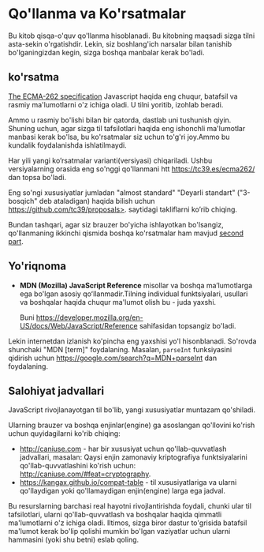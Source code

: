 
# Qo'llanma va Ko'rsatmalar

Bu kitob qisqa-o'quv qo'llanma hisoblanadi. Bu kitobning maqsadi sizga tilni asta-sekin o'rgatishdir. Lekin, siz boshlang'ich narsalar bilan tanishib bo'lganingizdan kegin, sizga boshqa manbalar kerak bo'ladi.
## ko'rsatma
[The ECMA-262 specification](https://www.ecma-international.org/publications/standards/Ecma-262.htm) Javascript haqida eng chuqur, batafsil va rasmiy ma'lumotlarni o'z ichiga oladi. U tilni yoritib, izohlab beradi.

Ammo u rasmiy bo'lishi bilan bir qatorda, dastlab uni tushunish qiyin. Shuning uchun, agar sizga til tafsilotlari haqida eng ishonchli ma'lumotlar manbasi kerak bo'lsa, bu ko'rsatmalar siz uchun to'g'ri joy.Ammo bu kundalik foydalanishda ishlatilmaydi.



Har yili yangi ko’rsatmalar varianti(versiyasi) chiqariladi. Ushbu versiyalarning orasida eng so'nggi qo'llanmani  htt <https://tc39.es/ecma262/> dan topsa bo'ladi. 


Eng so'ngi xususiyatlar jumladan "almost standard" "Deyarli standart" ("3-bosqich" deb ataladigan) haqida bilish uchun https://github.com/tc39/proposals>. saytidagi takliflarni ko’rib chiqing.

Bundan tashqari, agar siz brauzer bo'yicha ishlayotkan bo'lsangiz, qo'llanmaning ikkinchi qismida boshqa ko'rsatmalar ham mavjud [second part](info:browser-environment).

## Yo'riqnoma

- **MDN (Mozilla) JavaScript Reference** misollar va boshqa maʼlumotlarga ega bo'lgan asosiy qoʻllanmadir.Tilning individual funktsiyalari, usullari va boshqalar haqida chuqur ma'lumot olish bu - juda yaxshi.  

    Buni <https://developer.mozilla.org/en-US/docs/Web/JavaScript/Reference> sahifasidan topsangiz bo'ladi.

Lekin internetdan izlanish ko'pincha eng yaxshisi yo'l hisonblanadi. So'rovda shunchaki "MDN [term]" foydalaning. Masalan, `parseInt` funksiyasini qidirish uchun <https://google.com/search?q=MDN+parseInt> dan foydalaning. 
## Salohiyat jadvallari                                                                        

JavaScript rivojlanayotgan til bo'lib, yangi xususiyatlar muntazam qo'shiladi.

Ularning brauzer va boshqa enjinlar(engine) ga asoslangan qo'llovini ko'rish uchun quyidagilarni ko'rib chiqing:

- <http://caniuse.com> - har bir xususiyat uchun qo'llab-quvvatlash jadvallari, masalan: Qaysi enjin zamonaviy kriptografiya funktsiyalarini qo'llab-quvvatlashini ko'rish uchun: <http://caniuse.com/#feat=cryptography>.
- <https://kangax.github.io/compat-table> - til xususiyatlariga va ularni qo'llaydigan yoki qo'llamaydigan enjin(engine) larga ega jadval.

Bu resurslarning barchasi real hayotni rivojlantirishda foydali, chunki ular til tafsilotlari, ularni qo'llab-quvvatlash va boshqalar haqida qimmatli ma'lumotlarni o'z ichiga oladi.
 Iltimos, sizga biror dastur to'grisida batafsil ma'lumot kerak bo'lip qolishi mumkin bo'lgan vaziyatlar uchun ularni hammasini (yoki shu betni) eslab qoling. 
